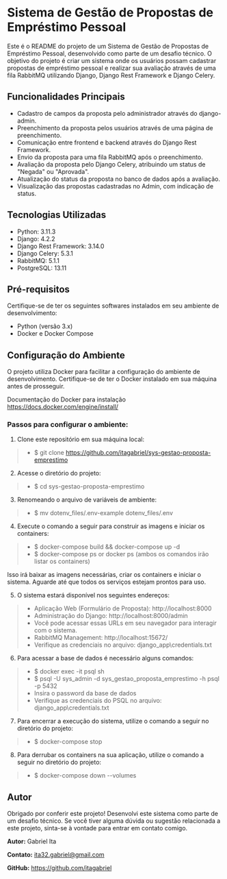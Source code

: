 # Sistema de Gestão de Propostas de Empréstimo Pessoal

Este é o README do projeto de um Sistema de Gestão de Propostas de Empréstimo Pessoal, desenvolvido como parte de um desafio técnico. O objetivo do projeto é criar um sistema onde os usuários possam cadastrar propostas de empréstimo pessoal e realizar sua avaliação através de uma fila RabbitMQ utilizando Django, Django Rest Framework e Django Celery.

## Funcionalidades Principais

-   Cadastro de campos da proposta pelo administrador através do django-admin.
-   Preenchimento da proposta pelos usuários através de uma página de preenchimento.
-   Comunicação entre frontend e backend através do Django Rest Framework.
-   Envio da proposta para uma fila RabbitMQ após o preenchimento.
-   Avaliação da proposta pelo Django Celery, atribuindo um status de "Negada" ou "Aprovada".
-   Atualização do status da proposta no banco de dados após a avaliação.
-   Visualização das propostas cadastradas no Admin, com indicação de status.

##  Tecnologias Utilizadas

- Python: 3.11.3
- Django: 4.2.2
- Django Rest Framework: 3.14.0
- Django Celery: 5.3.1
- RabbitMQ: 5.1.1
- PostgreSQL: 13.11

## Pré-requisitos

Certifique-se de ter os seguintes softwares instalados em seu ambiente de desenvolvimento:

- Python (versão 3.x)
- Docker e Docker Compose

## Configuração do Ambiente

O projeto utiliza Docker para facilitar a configuração do ambiente de desenvolvimento. Certifique-se de ter o Docker instalado em sua máquina antes de prosseguir.

Documentação do Docker para instalação
https://docs.docker.com/engine/install/

### Passos para configurar o ambiente:

1. Clone este repositório em sua máquina local:
>* $ git clone https://github.com/itagabriel/sys-gestao-proposta-emprestimo

2. Acesse o diretório do projeto:
>* $ cd sys-gestao-proposta-emprestimo

3. Renomeando o arquivo de variáveis de ambiente:
>* $ mv dotenv_files/.env-example dotenv_files/.env

4. Execute o comando a seguir para construir as imagens e iniciar os containers:
>* $ docker-compose build && docker-compose up -d
>* $ docker-compose ps or docker ps (ambos os comandos irão listar os containers)

Isso irá baixar as imagens necessárias, criar os containers e iniciar o sistema. Aguarde até que todos os serviços estejam prontos para uso.

5. O sistema estará disponível nos seguintes endereços:
>* Aplicação Web (Formulário de Proposta): http://localhost:8000
>* Administração do Django: http://localhost:8000/admin
>* Você pode acessar essas URLs em seu navegador para interagir com o sistema. 
>* RabbitMQ Management: http://localhost:15672/
>* Verifique as credenciais no arquivo: django_app\\credentials.txt

6. Para acessar a base de dados é necessário alguns comandos:
>* $ docker exec -it psql sh
>* $ psql -U sys_admin -d sys_gestao_proposta_emprestimo -h psql -p 5432
>*  Insira o password da base de dados
>* Verifique as credenciais do PSQL no arquivo: django_app\\credentials.txt

7. Para encerrar a execução do sistema, utilize o comando a seguir no diretório do projeto:

>* $ docker-compose stop

8. Para derrubar os containers na sua aplicação, utilize o comando a seguir no diretório do projeto:
>* $ docker-compose down --volumes

## Autor

Obrigado por conferir este projeto! Desenvolvi este sistema como parte de um desafio técnico. Se você tiver alguma dúvida ou sugestão relacionada a este projeto, sinta-se à vontade para entrar em contato comigo.

**Autor:** Gabriel Ita

**Contato:** ita32.gabriel@gmail.com

**GitHub:** https://github.com/itagabriel
